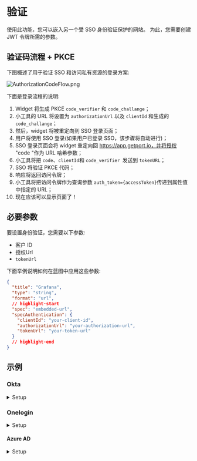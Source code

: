 # 验证

使用此功能，您可以嵌入另一个受 SSO 身份验证保护的网站。 为此，您需要创建 JWT 令牌所需的参数。

## 验证码流程 + PKCE

下图概述了用于验证 SSO 和访问私有资源的登录方案: 

![AuthorizationCodeFlow.png](/img/software-catalog/widgets/embedded-url/AuthorizationCodeFlow.png)

下面是登录流程的说明: 

1. Widget 将生成 PKCE `code_verifier` 和 `code_challange`；
2. 小工具的 URL 将设置为 `authorizationUrl` 以及 `clientId` 和生成的 `code_challange`；
3. 然后，widget 将被重定向到 SSO 登录页面；
4. 用户将使用 SSO 登录(如果用户已登录 SSO，该步骤将自动进行)；
5. SSO 登录页面会将 widget 重定向回 https://app.getport.io，并将授权 "code "作为 URL 哈希参数；
6. 小工具将把 `code`、`clientId`和 `code_verifier `发送到 `tokenURL`；
7. SSO 将验证 PKCE 代码；
8. 响应将返回访问令牌；
9. 小工具将把访问令牌作为查询参数 `auth_token={accessToken}`传递到属性值中指定的 URL；
10. 现在应该可以显示页面了！

## 必要参数

要设置身份验证，您需要以下参数: 

* 客户 ID
* 授权Url
* `tokenUrl`

下面举例说明如何在蓝图中应用这些参数: 

```json showLineNumbers
{
  "title": "Grafana",
  "type": "string",
  "format": "url",
  // highlight-start
  "spec": "embedded-url",
  "specAuthentication": {
    "clientId": "your-client-id",
    "authorizationUrl": "your-authorization-url",
    "tokenUrl": "your-token-url"
  }
  // highlight-end
}
```

## 示例

### Okta

<details>
<summary>Setup</summary>

**步骤: **

1. 请按照[Okta's documentation](https://developer.okta.com/docs/guides/implement-grant-type/authcodepkce/main/) 中的步骤在您的 Okta 组织中创建应用程序；
2. 确保Port主机位于 "Redirect Uris "中: 
    1.转到应用程序 -> 您刚创建的应用程序 -> 登录；
    2.添加 `https://app.getport.io` 作为登录重定向 URI。
3.为登录页面启用 IFrame: 
    1.转到自定义 -> 其他；
    2.滚动到 "IFrame 嵌入 "并启用。

<br />

**Configure Grafana with OAuth &amp; Port embedding** :::note 以下示例仅供参考，可能无法反映您的 Okta 设置中实际使用的 URL 和客户端 ID。

基于[JWT Configuration](https://grafana.com/docs/grafana/latest/setup-grafana/configure-security/configure-authentication/jwt/) &amp; 的 Grafana 文档[OAuth Configuration](https://grafana.com/docs/grafana/latest/setup-grafana/configure-security/configure-authentication/generic-oauth/)

:::

```ini showLineNumbers
[security] ;Required for the embedding
allow_embedding = true

[auth.jwt] ;Required for the embedding
...
jwk_set_url = https://{your-okta-org}.okta.com/oauth2/default/v1/keys
expected_claims = {"iss": "https://{your-okta-org}.okta.com", "aud": "https://{your-okta-org}.okta.com"}
url_login = true
...

[auth.generic_oauth] ;Regular OAuth authentication
...
client_id = {CLIENT_ID}
client_secret = {CLIENT_SECRET}
auth_url = https://{your-okta-org}.okta.com/oauth2/v1/authorize
token_url = https://{your-okta-org}.okta.com/oauth2/v1/token
api_url = https://{your-okta-org}.okta.com/oauth2/v1/userinfo
enable_login_token = true
use_pkce = true
...
```

**故障排除**

* "_Okta 400 坏请求_"
    - 检查是否使用了正确的 authorizationUrl 和 clientId；
    - 检查应用程序是否已激活。
* 显示"_Okta 400 Bad Request"。您的请求导致错误。redirect_uri'参数必须是客户端应用程序设置中的登录重定向 URI_"。
    - 请确保按照上述步骤为您的应用程序输入 https://app.getport.io 作为登录重定向 URI。
* "拒绝连接_"。
    - 请确保按照上述步骤启用了 "IFrame Embedding"。
* "_无法获取您的授权令牌。_"
    - 请确保 tokenUrl 是正确的 URL。

</details>

### Onelogin

<details>
<summary>Setup</summary>

**步骤: **

1. 按照[Onelogin's documentation](https://onelogin.service-now.com/support?id=kb_article&amp;sys_id=143e6c13dbfd0450ca1c400e0b9619d6#add) 中的步骤 1 和 2，在 Onelogin 组织中添加 OpenId Connect (OIDC) 应用程序；
2. 确保Port主机位于 "重定向 URIs "中: 
    1.转到应用程序 -> 刚添加的应用程序 -> 配置；
    2.添加 `https://app.getport.io` 作为重定向 URI。

<br />

**Configure Grafana with OAuth &amp; Port embedding** :::note 以下示例仅供参考，可能无法反映您的 Onelogin 设置中实际使用的 URL 和客户端 ID。

基于[JWT Configuration](https://grafana.com/docs/grafana/latest/setup-grafana/configure-security/configure-authentication/jwt/) &amp; 的 Grafana 文档[OAuth Configuration](https://grafana.com/docs/grafana/latest/setup-grafana/configure-security/configure-authentication/generic-oauth/)

:::

```ini showLineNumbers
[security] ;Required for the embedding
allow_embedding = true

[auth.jwt] ;Required for the embedding
...
jwk_set_url = https://{your-onelogin-org}.onelogin.com/oidc/2/certs
expected_claims = {"iss": "https://{your-onelogin-org}/oidc/2"}
url_login = true
...

[auth.generic_oauth] ;Regular OAuth authentication
...
client_id = {CLIENT_ID}
client_secret = {CLIENT_SECRET}
auth_url = https://{your-onelogin-org}.onelogin.com/oidc/2/auth
token_url = https://{your-onelogin-org}.onelogin.com/oidc/2/token
api_url = https://{your-onelogin-org}.onelogin.com/oidc/2/me
enable_login_token = true
use_pkce = true
...
```

**故障排除**

* "_未识别路由或不允许的方法_"
    - 检查您是否被用于了正确的 authorizationUrl。
* "客户端无效_"
    - 检查是否使用了正确的 clientId。
* "_redirect_uri 与任何客户端注册的 redirect_uris 不匹配_"。
    - 请确保您按照上述步骤为应用程序输入了 https://app.getport.io 作为重定向 URI。
* "_Could not fetch your auth token._"(无法获取您的授权令牌)。
    - 请确保 tokenUrl 是正确的 URL。

</details>

#### Azure AD

<details>
<summary>Setup</summary>

**步骤: **

1. 请按照 Azure 文档中的[Register an application](https://learn.microsoft.com/en-us/azure/active-directory/develop/quickstart-register-app#register-an-application) 步骤在 Azure 订阅中添加应用程序；
2. 按照 Azure 文档中的[Add a redirect URI](https://learn.microsoft.com/en-us/azure/active-directory/develop/quickstart-register-app#add-a-redirect-uri) 步骤将 `https://app.getport.io` 添加为重定向 URI；
3. 按照[Configure platform settings](https://learn.microsoft.com/en-us/azure/active-directory/develop/quickstart-register-app#configure-platform-settings) 中的步骤将应用程序配置为 "单页应用程序"；
4. 为新应用程序添加自定义作用域: 
    1.在您的应用程序中点击左侧边栏的 Expose an API(公开 API)按钮；
    2.点击 "添加作用域 "按钮，添加一个允许管理员和用户同意 "读取用户 "的作用域；
    ![Azure AD Scope](/img/software-catalog/widgets/embedded-url/AzureAdScope.png)
    3.在 Port 内蓝图的属性中的 `Authorization Scope` 字段下添加您刚刚创建的作用域。


      ```json showLineNumbers
      ...
      "schema": {
        "properties": {
          "ff": {
            "type": "string",
            "title": "ff",
            "format": "url",
            "spec": "embedded-url",
            "specAuthentication": {
              "authorizationUrl": "https://app.com",
              "tokenUrl": "https://app.com",
              "clientId": "1234",
              // highlight-start
              "authorizationScope": [
                "api://xxxx-xxxx-xxxx-xxxx-xxxx/user.read"
              ]
              // highlight-end
            }
          }
        }
      }
      ...
      ```


<br />

**Configure Grafana with OAuth &amp; Port embedding** :::note 以下示例仅供参考，可能无法反映 Azure AD 设置中实际使用的 URL 和客户端 ID。

基于[JWT Configuration](https://grafana.com/docs/grafana/latest/setup-grafana/configure-security/configure-authentication/jwt/) &amp; 的 Grafana 文档[Azure AD Configuration](https://grafana.com/docs/grafana/latest/setup-grafana/configure-security/configure-authentication/azuread/)

:::

```ini showLineNumbers
[security] ;Required for the embedding
allow_embedding = true

[auth.jwt] ;Required for the embedding
...
email_claim = preferred_username
username_claim = preferred_username
jwk_set_url = "https://login.microsoftonline.com/common/discovery/v2.0/keys"
expect_claims = {"iss": "https://login.microsoftonline.com/{YOUR_APPLICATION_UUID}/v2.0"}
url_login = true
...

[auth.azuread] ;Regular Azure AD authentication
...
client_id = {CLIENT_ID}
client_secret = {CLIENT_SECRET}
auth_url = "https://login.microsoftonline.com/{YOUR_APPLICATION_UUID}/oauth2/v2.0/authorize"
token_url = "https://login.microsoftonline.com/{YOUR_APPLICATION_UUID}/oauth2/v2.0/token"
allowed_domains = "{my-domain}.com"
use_pkce = true
...
```

**故障排除**

* "_无法获取您的授权令牌。_"
    - 确保 tokenUrl 是正确的 URL。

</details>

